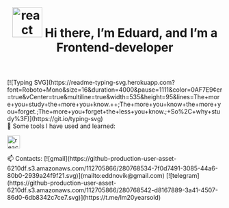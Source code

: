 <header>
  <h1>
    <img src="https://github.com/code-PA-32/code-PA-32/assets/112705866/8a10cfb9-d8a8-4355-8fe1-54402a606ab4" alt="react" width="70" height="70" style="display:inline-block"/> 
    Hi there, I’m Eduard, and I’m a Frontend-developer
  </h1>
</header>

<main>
  <div>
    [![Typing SVG](https://readme-typing-svg.herokuapp.com?font=Roboto+Mono&size=16&duration=4000&pause=1111&color=0AF7E9&center=true&vCenter=true&multiline=true&width=535&height=95&lines=The+more+you+study+the+more+you+know.++;The+more+you+know+the+more+you+forget.;The+more+you+forget+the+less+you+know.;+So%2C+why+study%3F)](https://git.io/typing-svg)
  </div>

  <div>
    🚀 Some tools I have used and learned:
    <p align="left">
      <img src="https://cdn.jsdelivr.net/gh/devicons/devicon/icons/react/react-original.svg" alt="react" width="30" height="30"/>
      <!-- other tools -->
    </p>
  </div>
</main>

<footer>
  📫 Contacts: 
  [![gmail](https://github-production-user-asset-6210df.s3.amazonaws.com/112705866/280768534-7f0d7491-3085-44a6-80b0-2939a24f9f21.svg)](mailto:eddnovik@gmail.com)
  [![telegram](https://github-production-user-asset-6210df.s3.amazonaws.com/112705866/280768542-d8167889-3a41-4507-86d0-6db8342c7ce7.svg)](https://t.me/Im20yearsold)
</footer>

